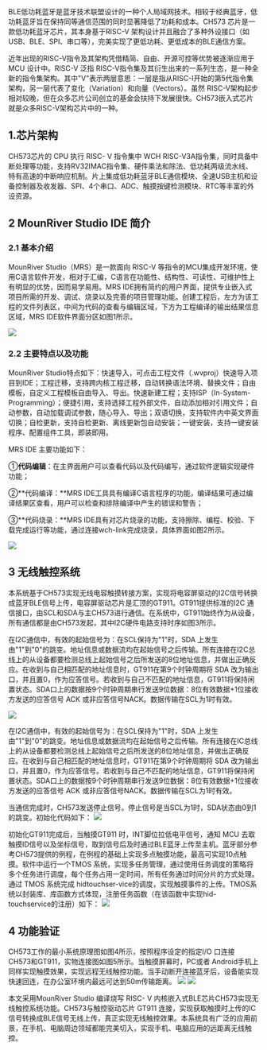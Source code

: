 BLE低功耗蓝牙是蓝牙技术联盟设计的一种个人局域网技术。相较于经典蓝牙，低功耗蓝牙旨在保持同等通信范围的同时显著降低了功耗和成本。CH573 芯片是一款低功耗蓝牙芯片，其本身基于RISC-V 架构设计并且融合了多种外设接口（如 USB、BLE、SPI、串口等），完美实现了更低功耗、更低成本的BLE通信方案。  

近年出现的RISC-V指令及其架构凭借精简、自由、开源可控等优势被逐渐应用于 MCU 设计中。RISC-V 泛指 RISC-V指令集及其衍生出来的一系列生态，是一种全新的指令集架构。其中"V"表示两层意思：一层是指从RISC-I开始的第5代指令集架构，另一层代表了变化（Variation）和向量（Vectors）。虽然 RISC-V架构起步相对较晚，但在众多芯片公司创立的基金会扶持下发展很快。CH573嵌入式芯片就是众多RISC-V架构芯片中的一种。

## 1.芯片架构
CH573芯片的 CPU 执行 RISC- V 指令集中 WCH RISC-V3A指令集，同时具备中断处理等功能，支持RV32IMAC指令集、硬件乘法和除法、低功耗两级流水线、特有高速的中断响应机制。片上集成低功耗蓝牙BLE通信模块、全速USB主机和设备控制器及收发器、SPI、4个串口、ADC、触摸按键检测模块、RTC等丰富的外设资源。


## 2 MounRiver Studio IDE 简介

  

### **2.1 基本介绍**

MounRiver Studio（MRS）是一款面向 RISC-V 等指令的MCU集成开发环境，使用C语言软件开发，相对于汇编，C语言在功能性、结构性、可读性、可维护性上有明显的优势，因而易学易用。MRS IDE拥有简约的用户界面，提供专业嵌入式项目所需的开发、调试、烧录以及完善的项目管理功能。创建工程后，左方为该工程的文件列表区，中间为代码的查看与编辑区域，下方为工程编译的输出结果信息区域，MRS IDE软件界面分区如图1所示。

![](https://raw.githubusercontent.com/LeroyK111/pictureBed/master/20250209150126.png)

  

### **2.2** **主要特点以及功能**  

  

MounRiver Studio特点如下：快速导入，可点击工程文件（.wvproj）快速导入项目到IDE；工程迁移，支持跨内核工程迁移，自动转换语法环境、替换文件；自由模板，自定义工程模板自由导入、导出。快速新建工程；支持ISP（In-System-Programming）；便捷引用，支持选择工程外部文件，自动添加相对引用文件；自动参数，自动加载调试参数，随心导入、导出；双语切换，支持软件内中英文界面切换；自检更新，支持自检更新、离线更新包自动安装；一键安装，支持一键安装程序、配置组件工具，即装即用。  

MRS IDE 主要功能如下：  

①**代码编辑**：在主界面用户可以查看代码以及代码编写，通过软件逻辑实现硬件功能；  

②**代码编译：**MRS IDE工具具有编译C语言程序的功能，编译结果可通过编译结果区查看，用户可以检查和排除编译中产生的错误和警告；  

③**代码烧录：**MRS IDE具有对芯片烧录的功能，支持擦除、编程、校验、下载完成运行等功能，通过连接wch-link完成烧录，具体界面如图2所示。

![](https://raw.githubusercontent.com/LeroyK111/pictureBed/master/20250209150216.png)

## **3** **无线触控系统**
本系统基于CH573实现无线电容触摸转接方案，实现将电容屏驱动的I2C信号转换成蓝牙BLE信号上传，电容屏驱动芯片是汇顶的GT911。GT911提供标准的I2C 通信接口，由SCL和SDA与主CH573进行通信。在系统中，GT911始终作为从设备，所有通信都是由CH573发起，其中I2C硬件电路支持时序如图3所示。

在I2C通信中，有效的起始信号为：在SCL保持为"1"时，SDA 上发生由"1"到"0"的跳变。地址信息或数据流均在起始信号之后传输。所有连接在I2C总线上的从设备都要检测总线上起始信号之后所发送的8位地址信息，并做出正确反应。在收到与自己相匹配的地址信息时，GT911在第9个时钟周期将 SDA 改为输出口，并且置0，作为应答信号。若收到与自己不匹配的地址信息，GT911将保持闲置状态。SDA口上的数据按9个时钟周期串行发送9位数据：8位有效数据+1位接收方发送的应答信号 ACK 或非应答信号NACK。数据传输在SCL为1时有效。

![](https://raw.githubusercontent.com/LeroyK111/pictureBed/master/20250209150238.png)


在I2C通信中，有效的起始信号为：在SCL保持为"1"时，SDA 上发生由"1"到"0"的跳变。地址信息或数据流均在起始信号之后传输。所有连接在IC总线上的从设备都要检测总线上起始信号之后所发送的8位地址信息，并做出正确反应。在收到与自己相匹配的地址信息时，GT911在第9个时钟周期将 SDA 改为输出口，并且置0，作为应答信号。若收到与自己不匹配的地址信息，GT911将保持闲置状态。SDA口上的数据按9个时钟周期串行发送9位数据：8位有效数据+1位接收方发送的应答信号 ACK 或非应答信号NACK。数据传输在SCL为1时有效。

当通信完成时，CH573发送停止信号。停止信号是当SCL为1时，SDA状态由0到1的跳变。初始化代码如下：
![](https://raw.githubusercontent.com/LeroyK111/pictureBed/master/20250209150327.png)

初始化GT911完成后，当触摸GT911 时，INT脚位拉低电平信号，通知 MCU 去取触摸ID信号以及坐标信号，取到信号后及时通过BLE蓝牙上传至主机。蓝牙部分参考CH573提供的例程，在例程的基础上实现多点触摸功能，最高可实现10点触摸。软件中运行一个TMOS 系统，实现多任务管理，通过使用任务调度的策略将多个任务进行调度，每个任务占用一定时间，所有任务通过时间分片的方式处理。通过 TMOS 系统完成 hidtouchser-vice的调度，实现触摸事件的上传。TMOS系统以封装库、库函数方式体现，注册任务函数（在该函数中实现hid-touchservice的注册）如下：
![](https://raw.githubusercontent.com/LeroyK111/pictureBed/master/20250209150350.png)

## 4 功能验证

CH573工作的最小系统原理图如图4所示，按照程序设定的指定I/O 口连接 CH573和GT911，实物连接图如图5所示。当触摸屏幕时，PC或者 Android手机上同样实现触摸效果，实现远程无线触控功能。当手动断开连接蓝牙后，设备能实现快速回连，在办公室环境内最远可达到50m传输距离。
![](https://raw.githubusercontent.com/LeroyK111/pictureBed/master/20250209150418.png)
![](https://raw.githubusercontent.com/LeroyK111/pictureBed/master/20250209150445.png)

本文采用MounRiver Studio 编译烧写 RISC- V 内核嵌入式BLE芯片CH573实现无线触控系统功能。CH573与触控驱动芯片 GT911 连接，实现获取触摸时上传的IC信号转换成BLE信号无线上传，真正实现无线触控效果。本系统具有广泛的应用前景，在手机、电脑周边领域都能完美切入，实现手机、电脑应用的远距离无线触控。



